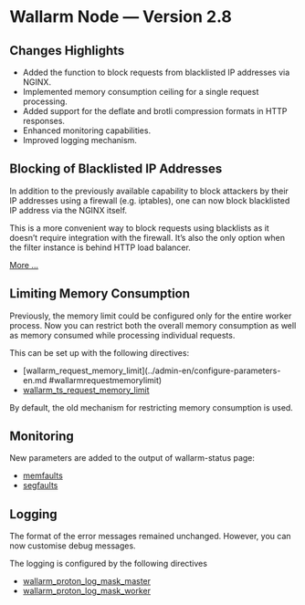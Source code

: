 # Wallarm Node — Version 2.8

## Changes Highlights

* Added the function to block requests from blacklisted IP addresses via NGINX.
* Implemented memory consumption ceiling for a single request processing.
* Added support for the deflate and brotli compression formats in HTTP responses.
* Enhanced monitoring capabilities.
* Improved logging mechanism.

## Blocking of Blacklisted IP Addresses 

In addition to the previously available capability to block attackers by their IP addresses using a firewall (e.g. iptables), one can now block blacklisted IP address via the NGINX itself. 

This is a more convenient way to block requests using blacklists as it doesn’t require integration with the firewall. It’s also the only option when the filter instance is behind HTTP load balancer.

[More ...](../admin-en/configure-ip-blocking-en.md)

## Limiting Memory Consumption

Previously, the memory limit could be configured only for the entire worker process. Now you can restrict both the overall memory consumption as well as memory consumed while processing individual requests.

This can be set up with the following directives:
* [wallarm_request_memory_limit](../admin-en/configure-parameters-en.md #wallarmrequestmemorylimit)
* [wallarm_ts_request_memory_limit](../admin-en/configure-parameters-en.md#wallarmtsrequestmemorylimit)

By default, the old mechanism for restricting memory consumption is used.

## Monitoring

New parameters are added to the output of wallarm-status page:

* [memfaults](../admin-en/configure-monitor-en.md#memfaults)
* [segfaults](../admin-en/configure-monitor-en.md#segfaults)

## Logging

The format of the error messages remained unchanged. However, you can now customise debug messages.

The logging is configured by the following directives
* [wallarm_proton_log_mask_master](../admin-en/configure-parameters-en.md#wallarmprotonlogmaskmaster)
* [wallarm_proton_log_mask_worker](../admin-en/configure-parameters-en.md#wallarmprotonlogmaskworker)
